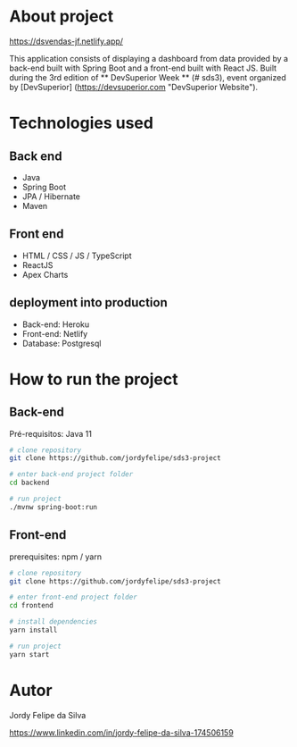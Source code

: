 # About project

https://dsvendas-jf.netlify.app/

This application consists of displaying a dashboard from data provided by a back-end built with Spring Boot and a front-end built with React JS.
Built during the 3rd edition of ** DevSuperior Week ** (# sds3), event organized by [DevSuperior] (https://devsuperior.com "DevSuperior Website").

# Technologies used
## Back end
- Java
- Spring Boot
- JPA / Hibernate
- Maven
## Front end
- HTML / CSS / JS / TypeScript
- ReactJS
- Apex Charts
## deployment into production
- Back-end: Heroku
- Front-end: Netlify
- Database: Postgresql

# How to run the project

## Back-end
Pré-requisitos: Java 11

```bash
# clone repository
git clone https://github.com/jordyfelipe/sds3-project

# enter back-end project folder
cd backend

# run project
./mvnw spring-boot:run
```

## Front-end
prerequisites: npm / yarn

```bash
# clone repository
git clone https://github.com/jordyfelipe/sds3-project

# enter front-end project folder
cd frontend

# install dependencies
yarn install

# run project
yarn start
```

# Autor

Jordy Felipe da Silva

https://www.linkedin.com/in/jordy-felipe-da-silva-174506159
